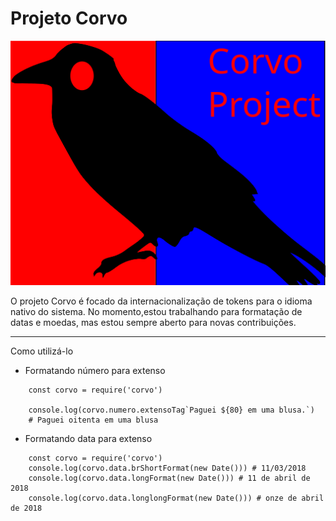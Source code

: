 # Projeto Corvo
![Projeto corvo](corvo.svg)

O projeto Corvo é focado da internacionalização de tokens para o idioma nativo do sistema. No momento,estou trabalhando para formatação de datas e moedas, mas estou sempre aberto para novas contribuições.

---

Como utilizá-lo

- Formatando número para extenso
```
    const corvo = require('corvo')

    console.log(corvo.numero.extensoTag`Paguei ${80} em uma blusa.`) 
    # Paguei oitenta em uma blusa

```
- Formatando data para extenso
```
    const corvo = require('corvo')
    console.log(corvo.data.brShortFormat(new Date())) # 11/03/2018
    console.log(corvo.data.longFormat(new Date())) # 11 de abril de 2018
    console.log(corvo.data.longlongFormat(new Date())) # onze de abril de 2018 
```